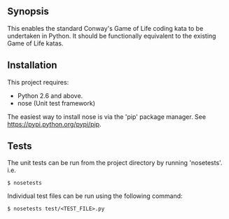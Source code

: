 ## Synopsis

This enables the standard Conway's Game of Life coding kata to be undertaken in Python. It should be functionally equivalent to the existing Game of Life katas. 

## Installation

This project requires:
 * Python 2.6 and above. 
 * nose (Unit test framework)

The easiest way to install nose is via the 'pip' package manager. See https://pypi.python.org/pypi/pip.

## Tests

The unit tests can be run from the project directory by running 'nosetests'. i.e.

    $ nosetests
    
Individual test files can be run using the following command:

    $ nosetests test/<TEST_FILE>.py 
